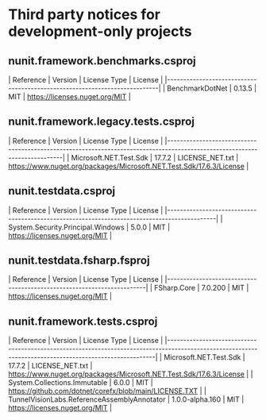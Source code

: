 # Third party notices for development-only projects

## nunit.framework.benchmarks.csproj

| Reference       | Version | License Type | License                        |
|---------------------------------------------------------------------------|
| BenchmarkDotNet | 0.13.5  | MIT          | https://licenses.nuget.org/MIT |

## nunit.framework.legacy.tests.csproj

| Reference              | Version | License Type    | License                                                              |
|---------------------------------------------------------------------------------------------------------------------------|
| Microsoft.NET.Test.Sdk | 17.7.2  | LICENSE_NET.txt | https://www.nuget.org/packages/Microsoft.NET.Test.Sdk/17.6.3/License |

## nunit.testdata.csproj

| Reference                         | Version | License Type | License                        |
|---------------------------------------------------------------------------------------------|
| System.Security.Principal.Windows | 5.0.0   | MIT          | https://licenses.nuget.org/MIT |

## nunit.testdata.fsharp.fsproj

| Reference   | Version | License Type | License                        |
|-----------------------------------------------------------------------|
| FSharp.Core | 7.0.200 | MIT          | https://licenses.nuget.org/MIT |

## nunit.framework.tests.csproj

| Reference                                   | Version         | License Type    | License                                                              |
|--------------------------------------------------------------------------------------------------------------------------------------------------------|
| Microsoft.NET.Test.Sdk                      | 17.7.2          | LICENSE_NET.txt | https://www.nuget.org/packages/Microsoft.NET.Test.Sdk/17.6.3/License |
| System.Collections.Immutable                | 6.0.0           | MIT             | https://github.com/dotnet/corefx/blob/main/LICENSE.TXT             |
| TunnelVisionLabs.ReferenceAssemblyAnnotator | 1.0.0-alpha.160 | MIT             | https://licenses.nuget.org/MIT                                       |
